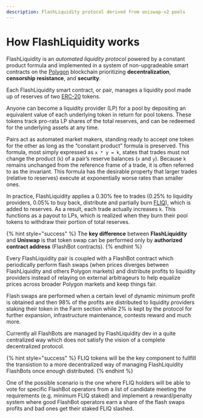 ```yaml
---
description: FlashLiquidity protocol derived from uniswap-v2 pools
---
```


# How FlashLiquidity works

FlashLiquidity is an _automated liquidity protocol_ powered by a constant product formula and implemented in a system of non-upgradeable smart contracts on the [Polygon](https://docs.polygon.technology) blockchain prioritizing **decentralization**, **censorship resistance**, and **security**.

Each FlashLiquidity smart contract, or pair, manages a liquidity pool made up of reserves of two [ERC-20](https://eips.ethereum.org/EIPS/eip-20) tokens.

Anyone can become a liquidity provider (LP) for a pool by depositing an equivalent value of each underlying token in return for pool tokens. These tokens track pro-rata LP shares of the total reserves, and can be redeemed for the underlying assets at any time.

Pairs act as automated market makers, standing ready to accept one token for the other as long as the “constant product” formula is preserved. This formula, most simply expressed as `x * y = k`, states that trades must not change the product (`k`) of a pair’s reserve balances (`x` and `y`). Because `k` remains unchanged from the reference frame of a trade, it is often referred to as the invariant. This formula has the desirable property that larger trades (relative to reserves) execute at exponentially worse rates than smaller ones.

In practice, FlashLiquidity applies a 0.30% fee to trades (0.25% to liquidity providers, 0.05% to buy back, distribute and partially burn [FLIQ](../fliq-token.md)), which is added to reserves. As a result, each trade actually increases `k`. This functions as a payout to LPs, which is realized when they burn their pool tokens to withdraw their portion of total reserves.

{% hint style="success" %}
The **key difference** between **FlashLiquidity** and **Uniswap** is that token swap can be performed only by **authorized contract address** (FlashBot contracts).
{% endhint %}

Every FlashLiquidity pair is coupled with a FlashBot contract which periodically perform flash swaps (when prices diverges between FlashLiquidity and others Polygon markets) and distribute profits to liquidity providers instead of relaying on external arbitrageurs to help equalize prices across broader Polygon markets and keep things fair.

Flash swaps are performed when a certain level of dynamic minimum profit is obtained and then 98% of the profits are distributed to liquidity providers staking their token in the Farm section while 2% is kept by the protocol for further expansion, infrastructure maintenance, contests reward and much more.

Currently all FlashBots are managed by FlashLiquidity dev in a quite centralized way which does not satisfy the vision of a complete decentralized protocol.

{% hint style="success" %}
FLIQ tokens will be the key component to fullfill the transistion to a more decentralized way of managing FlashLiquidity FlashBots once enough distributed.
{% endhint %}

One of the possible scenario is the one where FLIQ holders will be able to vote for specific FlashBot operators from a list of candidate meeting the requirements (e.g. minimum FLIQ staked) and implement a reward/penalty system where good FlashBot operators earn a share of the flash swaps profits and bad ones get their staked FLIQ slashed.
